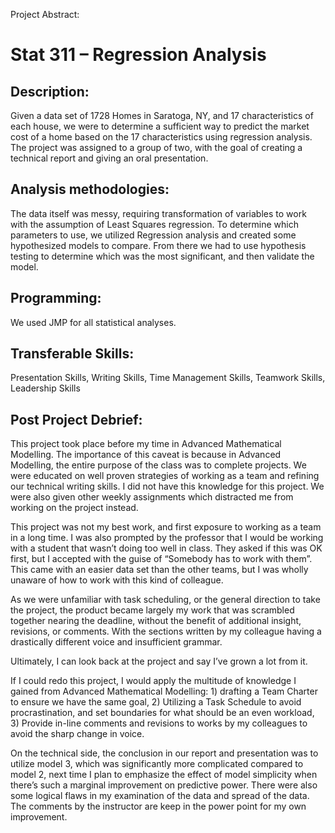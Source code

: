 Project Abstract:

# Stat 311 – Regression Analysis

## Description:

Given a data set of 1728 Homes in Saratoga, NY, and 17 characteristics of each house, we were to determine a sufficient way to predict the market cost of a home based on the 17 characteristics using regression analysis. The project was assigned to a group of two, with the goal of creating a technical report and giving an oral presentation.

## Analysis methodologies:

The data itself was messy, requiring transformation of variables to work with the assumption of Least Squares regression. To determine which parameters to use, we utilized Regression analysis and created some hypothesized models to compare. From there we had to use hypothesis testing to determine which was the most significant, and then validate the model. 

## Programming:

We used JMP for all statistical analyses.

## Transferable Skills:

Presentation Skills, Writing Skills, Time Management Skills, Teamwork Skills, Leadership Skills



## Post Project Debrief:

This project took place before my time in Advanced Mathematical Modelling. The importance of this caveat is because in Advanced Modelling, the entire purpose of the class was to complete projects. We were educated on well proven strategies of working as a team and refining our technical writing skills. I did not have this knowledge for this project. We were also given other weekly assignments which distracted me from working on the project instead.

This project was not my best work, and first exposure to working as a team in a long time. I was also prompted by the professor that I would be working with a student that wasn’t doing too well in class. They asked if this was OK first, but I accepted with the guise of “Somebody has to work with them”. This came with an easier data set than the other teams, but I was wholly unaware of how to work with this kind of colleague. 

As we were unfamiliar with task scheduling, or the general direction to take the project, the product became largely my work that was scrambled together nearing the deadline, without the benefit of additional insight, revisions, or comments. With the sections written by my colleague having a drastically different voice and insufficient grammar. 

Ultimately, I can look back at the project and say I’ve grown a lot from it. 

If I could redo this project, I would apply the multitude of knowledge I gained from Advanced Mathematical Modelling: 1) drafting a Team Charter to ensure we have the same goal, 2) Utilizing a Task Schedule to avoid procrastination, and set boundaries for what should be an even workload, 3) Provide in-line comments and revisions to works by my colleagues to avoid the sharp change in voice.

On the technical side, the conclusion in our report and presentation was to utilize model 3, which was significantly more complicated compared to model 2, next time I plan to emphasize the effect of model simplicity when there’s such a marginal improvement on predictive power. There were also some logical flaws in my examination of the data and spread of the data. The comments by the instructor are keep in the power point for my own improvement. 

